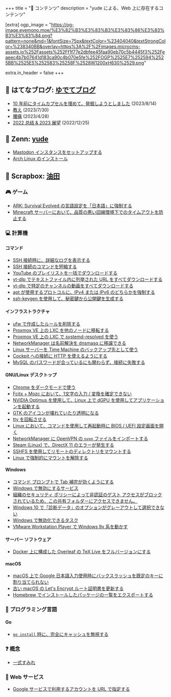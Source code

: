 +++
title = "📓 コンテンツ"
description = "yude による、Web 上に存在するコンテンツ"

[extra]
ogp_image = "https://og-image.eyemono.moe/%E3%82%B3%E3%83%B3%E3%83%86%E3%83%B3%E3%83%84.png?pattern=none&md=1&fontSize=75px&textColor=%23404040&textStrongColor=%238340BB&overlay=https%3A%2F%2Fimages.microcms-assets.io%252Fassets%252Ff1f77e2dbfee45faa90eb70c5b4445f3%252Feaeec4b7b07641d183ca90c4b070e5fe%252FOGP%2525E7%252594%2525BB%2525E5%252583%25258F%2528W1200xH630%2529.png"

extra.in_header = false
+++

## 📒 はてなブログ: [ゆでてブログ](https://yudejp.hatenablog.jp)

- [10 年前にタイムカプセルを埋めて、発掘しようとしました](https://yudejp.hatenablog.jp/entry/2023/08/14/213246) (2023/8/14)
- [教え](https://yudejp.hatenablog.jp/entry/2023/07/30/164110) (2023/7/30)
- [腰痛](https://yudejp.hatenablog.jp/entry/2023/04/28/223323) (2023/4/28)
- [2022 总结 & 2023 展望](https://yudejp.hatenablog.jp/entry/2023/09/19/143612) (2022/12/25)

## 🔧 Zenn: [yude](https://zenn.dev/yude)

- [Mastodon インスタンスをセットアップする](https://zenn.dev/yude/articles/installing-mastodon)
- [Arch Linux のインストール](https://zenn.dev/yude/articles/installing-arch-linux)

## 🌿 Scrapbox: [油田](https://scrapbox.io/yude)

### 🎮 ゲーム

- [ARK: Survival Evolved の言語設定を「日本語」に強制する](https://scrapbox.io/yude/ARK:_Survival_Evolved_%E8%A8%80%E8%AA%9E%E8%A8%AD%E5%AE%9A%E3%82%92%E6%97%A5%E6%9C%AC%E8%AA%9E%E3%81%AB%E5%BC%B7%E5%88%B6%E3%81%99%E3%82%8B)
- [Minecraft サーバーにおいて、品質の悪い回線環境下でのタイムアウトを防止する](https://scrapbox.io/yude/Minecraft_%E3%82%B5%E3%83%BC%E3%83%90%E3%83%BC%E3%81%AB%E3%81%8A%E3%81%84%E3%81%A6%E3%80%81%E5%93%81%E8%B3%AA%E3%81%AE%E6%82%AA%E3%81%84%E5%9B%9E%E7%B7%9A%E7%92%B0%E5%A2%83%E4%B8%8B%E3%81%A7%E3%81%AE%E3%82%BF%E3%82%A4%E3%83%A0%E3%82%A2%E3%82%A6%E3%83%88%E3%82%92%E9%98%B2%E6%AD%A2%E3%81%99%E3%82%8B)

### 💻 計算機

#### コマンド

- [SSH 接続時に、詳細なログを表示する](https://scrapbox.io/yude/SSH_%E6%8E%A5%E7%B6%9A%E6%99%82%E3%81%AE%E8%A9%B3%E7%B4%B0%E3%81%AA%E3%83%AD%E3%82%B0%E3%82%92%E9%96%B2%E8%A6%A7%E3%81%99%E3%82%8B)
- [SSH 接続のコマンドを短縮する](https://scrapbox.io/yude/SSH_%E6%8E%A5%E7%B6%9A%E3%81%AE%E3%82%B3%E3%83%9E%E3%83%B3%E3%83%89%E3%82%92%E7%9F%AD%E7%B8%AE%E3%81%99%E3%82%8B)
- [YouTube のプレイリストを一括でダウンロードする](https://scrapbox.io/yude/YouTube_%E3%81%AE%E3%83%97%E3%83%AC%E3%82%A4%E3%83%AA%E3%82%B9%E3%83%88%E3%82%92%E4%B8%80%E6%8B%AC%E3%81%A7%E3%83%80%E3%82%A6%E3%83%B3%E3%83%AD%E3%83%BC%E3%83%89%E3%81%99%E3%82%8B)
- [yt-dlp でテキストファイル内に列挙された URL をすべてダウンロードする](https://scrapbox.io/yude/yt-dlp_%E3%81%A7%E3%83%86%E3%82%AD%E3%82%B9%E3%83%88%E3%83%95%E3%82%A1%E3%82%A4%E3%83%AB%E5%86%85%E3%81%AB%E5%88%97%E6%8C%99%E3%81%95%E3%82%8C%E3%81%9F_URL_%E3%82%92%E3%81%99%E3%81%B9%E3%81%A6%E3%83%80%E3%82%A6%E3%83%B3%E3%83%AD%E3%83%BC%E3%83%89)
- [yt-dlp で特定のチャンネルの動画をすべてダウンロードする](https://scrapbox.io/yude/yt-dlp_%E3%81%A7%E7%89%B9%E5%AE%9A%E3%81%AE%E3%83%81%E3%83%A3%E3%83%B3%E3%83%8D%E3%83%AB%E3%81%AE%E5%8B%95%E7%94%BB%E3%82%92%E3%81%99%E3%81%B9%E3%81%A6%E3%83%80%E3%82%A6%E3%83%B3%E3%83%AD%E3%83%BC%E3%83%89%E3%81%99%E3%82%8B)
- [apt が使用するプロトコルに、IPv4 または IPv6 のどちらかを強制する](https://scrapbox.io/yude/Docker_%E4%B8%8A%E3%81%AB%E6%A7%8B%E6%88%90%E3%81%97%E3%81%9F_Overleaf_%E3%81%AE_TeX_Live_%E3%82%92%E3%83%95%E3%83%AB%E3%83%90%E3%83%BC%E3%82%B8%E3%83%A7%E3%83%B3%E3%81%AB%E3%81%99%E3%82%8B)
- [ssh-keygen を使用して、秘密鍵から公開鍵を生成する](https://scrapbox.io/yude/ssh-keygen_%E3%82%92%E4%BD%BF%E7%94%A8%E3%81%97%E3%81%A6%E3%80%81%E7%A7%98%E5%AF%86%E9%8D%B5%E3%81%8B%E3%82%89%E5%85%AC%E9%96%8B%E9%8D%B5%E3%82%92%E7%94%9F%E6%88%90%E3%81%99%E3%82%8B)

#### インフラストラクチャ

- [ufw で作成したルールを削除する](https://scrapbox.io/yude/ufw_%E3%81%A7%E4%BD%9C%E6%88%90%E3%81%97%E3%81%9F%E3%83%AB%E3%83%BC%E3%83%AB%E3%82%92%E5%89%8A%E9%99%A4%E3%81%99%E3%82%8B)
- [Proxmox VE 上の LXC を他のノードに移転する](https://scrapbox.io/yude/Proxmox_VE:_LXC_%E3%82%92%E4%BB%96%E3%81%AE%E3%82%B5%E3%83%BC%E3%83%90%E3%83%BC%E3%81%AB%E7%A7%BB%E5%8B%95%E3%81%99%E3%82%8B)
- [Proxmox VE 上の LXC で systemd-resolved を使う](https://scrapbox.io/yude/Proxmox_VE_%E4%B8%8A%E3%81%AE_LXC_%E3%81%A7_systemd-resolved_%E3%82%92%E4%BD%BF%E3%81%86)
- [NetworkManager は名前解決を dnsmasq に移譲できる](https://scrapbox.io/yude/NetworkManager_%E3%81%AF%E5%90%8D%E5%89%8D%E8%A7%A3%E6%B1%BA%E3%82%92_dnsmasq_%E3%81%AB%E7%A7%BB%E8%AD%B2%E3%81%A7%E3%81%8D%E3%82%8B)
- [Linux サーバーを Time Machine のバックアップ先として使う](https://scrapbox.io/yude/Linux_%E3%82%B5%E3%83%BC%E3%83%90%E3%83%BC%E3%82%92_Time_Machine_%E3%81%AE%E3%83%90%E3%83%83%E3%82%AF%E3%82%A2%E3%83%83%E3%83%97%E5%85%88%E3%81%A8%E3%81%97%E3%81%A6%E4%BD%BF%E3%81%86)
- [Cockpit への接続に HTTP を使えるようにする](https://scrapbox.io/yude/Cockpit_%E3%81%B8%E3%81%AE%E6%8E%A5%E7%B6%9A%E3%81%AB_HTTP_%E3%82%92%E4%BD%BF%E3%81%88%E3%82%8B%E3%82%88%E3%81%86%E3%81%AB%E3%81%99%E3%82%8B)
- [MySQL のパスワードが合っているにも関わらず、接続に失敗する](https://scrapbox.io/yude/MySQL_%E3%81%AE%E3%83%91%E3%82%B9%E3%83%AF%E3%83%BC%E3%83%89%E3%81%8C%E5%90%88%E3%81%A3%E3%81%A6%E3%81%84%E3%82%8B%E3%81%AB%E3%82%82%E9%96%A2%E3%82%8F%E3%82%89%E3%81%9A%E3%80%81%E6%8E%A5%E7%B6%9A%E3%81%AB%E5%A4%B1%E6%95%97%E3%81%99%E3%82%8B)

#### GNU/Linux デスクトップ

- [Chrome をダークモードで使う](https://scrapbox.io/yude/Chrome_%E3%82%92%E3%83%80%E3%83%BC%E3%82%AF%E3%83%A2%E3%83%BC%E3%83%89%E3%81%A7%E4%BD%BF%E3%81%86_(on_Linux,_Ubuntu_Desktop))
- [Fcitx + Mozc において、1文字の入力 / 変換を確定できない](https://scrapbox.io/yude/Fcitx_+_Mozc_%E3%81%AB%E3%81%8A%E3%81%84%E3%81%A6%E3%80%811%E6%96%87%E5%AD%97%E3%81%AE%E5%85%A5%E5%8A%9B_%2F_%E5%A4%89%E6%8F%9B%E3%82%92%E7%A2%BA%E5%AE%9A%E3%81%A7%E3%81%8D%E3%81%AA%E3%81%84)
- [NVIDIA Optimus を使用して、Linux 上で dGPU を使用してアプリケーションを起動する](https://scrapbox.io/yude/NVIDIA_Optimus_%E3%82%92%E4%BD%BF%E7%94%A8%E3%81%97%E3%81%A6%E3%80%81Linux_%E4%B8%8A%E3%81%A7_dGPU_%E3%82%92%E4%BD%BF%E7%94%A8%E3%81%97%E3%81%A6%E3%82%A2%E3%83%97%E3%83%AA%E3%82%B1%E3%83%BC%E3%82%B7%E3%83%A7%E3%83%B3%E3%82%92%E8%B5%B7%E5%8B%95%E3%81%99%E3%82%8B)
- [GTK のアイコンが壊れていたり透明になる](https://scrapbox.io/yude/GTK_%E3%81%AE%E3%82%A2%E3%82%A4%E3%82%B3%E3%83%B3%E3%81%8C%E5%A3%8A%E3%82%8C%E3%81%A6%E3%81%84%E3%81%9F%E3%82%8A%E9%80%8F%E6%98%8E%E3%81%AB%E3%81%AA%E3%82%8B)
- [tty を回転させる](https://scrapbox.io/yude/tty_%E3%82%92%E5%9B%9E%E8%BB%A2%E3%81%95%E3%81%9B%E3%82%8B)
- [Linux において、コマンドを使用して再起動時に BIOS / UEFI 設定画面を開く](https://scrapbox.io/yude/Linux_%E3%81%AB%E3%81%8A%E3%81%84%E3%81%A6%E3%80%81%E3%82%B3%E3%83%9E%E3%83%B3%E3%83%89%E3%82%92%E4%BD%BF%E7%94%A8%E3%81%97%E3%81%A6%E5%86%8D%E8%B5%B7%E5%8B%95%E6%99%82%E3%81%AB_BIOS_%2F_UEFI_%E8%A8%AD%E5%AE%9A%E7%94%BB%E9%9D%A2%E3%82%92%E9%96%8B%E3%81%8F)
- [NetworkManager に OpenVPN の `ovpn` ファイルをインポートする](https://scrapbox.io/yude/NetworkManager_%E3%81%AB_OpenVPN_%E3%81%AE_ovpn_%E3%83%95%E3%82%A1%E3%82%A4%E3%83%AB%E3%82%92%E3%82%A4%E3%83%B3%E3%83%9D%E3%83%BC%E3%83%88%E3%81%99%E3%82%8B)
- [Steam (Linux) で、DirectX 11 のエラーが発生する](https://scrapbox.io/yude/Steam_(Linux)_%E3%81%A7%E3%80%81DirectX_11_%E3%81%AE%E3%82%A8%E3%83%A9%E3%83%BC%E3%81%8C%E7%99%BA%E7%94%9F%E3%81%99%E3%82%8B)
- [SSHFS を使用してリモートのディレクトリをマウントする](https://scrapbox.io/yude/SSHFS_%E3%82%92%E4%BD%BF%E7%94%A8%E3%81%97%E3%81%A6%E3%83%AA%E3%83%A2%E3%83%BC%E3%83%88%E3%81%AE%E3%83%87%E3%82%A3%E3%83%AC%E3%82%AF%E3%83%88%E3%83%AA%E3%82%92%E3%83%9E%E3%82%A6%E3%83%B3%E3%83%88%E3%81%99%E3%82%8B)
- [Linux で強制的にマウントを解除する](https://scrapbox.io/yude/Linux_%E3%81%A7%E5%BC%B7%E5%88%B6%E7%9A%84%E3%81%AB%E3%83%9E%E3%82%A6%E3%83%B3%E3%83%88%E3%82%92%E8%A7%A3%E9%99%A4%E3%81%99%E3%82%8B)

#### Windows

- [コマンド プロンプトで Tab 補完が効くようにする](https://scrapbox.io/yude/%E3%82%B3%E3%83%9E%E3%83%B3%E3%83%89_%E3%83%97%E3%83%AD%E3%83%B3%E3%83%97%E3%83%88%E3%81%A7_Tab_%E8%A3%9C%E5%AE%8C%E3%81%8C%E5%8A%B9%E3%81%8F%E3%82%88%E3%81%86%E3%81%AB%E3%81%99%E3%82%8B)
- [Windows で無効にするサービス](https://scrapbox.io/yude/Windows_%E3%81%A7%E7%84%A1%E5%8A%B9%E3%81%AB%E3%81%99%E3%82%8B%E3%82%B5%E3%83%BC%E3%83%93%E3%82%B9)
- [組織のセキュリティ ポリシーによって非認証のゲスト アクセスがブロックされているため、この共有フォルダーにアクセスできません。](https://scrapbox.io/yude/%E7%B5%84%E7%B9%94%E3%81%AE%E3%82%BB%E3%82%AD%E3%83%A5%E3%83%AA%E3%83%86%E3%82%A3_%E3%83%9D%E3%83%AA%E3%82%B7%E3%83%BC%E3%81%AB%E3%82%88%E3%81%A3%E3%81%A6%E9%9D%9E%E8%AA%8D%E8%A8%BC%E3%81%AE%E3%82%B2%E3%82%B9%E3%83%88_%E3%82%A2%E3%82%AF%E3%82%BB%E3%82%B9%E3%81%8C%E3%83%96%E3%83%AD%E3%83%83%E3%82%AF%E3%81%95%E3%82%8C%E3%81%A6%E3%81%84%E3%82%8B%E3%81%9F%E3%82%81%E3%80%81%E3%81%93%E3%81%AE%E5%85%B1%E6%9C%89%E3%83%95%E3%82%A9%E3%83%AB%E3%83%80%E3%83%BC%E3%81%AB%E3%82%A2%E3%82%AF%E3%82%BB%E3%82%B9%E3%81%A7%E3%81%8D%E3%81%BE%E3%81%9B%E3%82%93%E3%80%82)
- [Windows 10 で「診断データ」のオプションがグレーアウトして選択できない](https://scrapbox.io/yude/Windows_10_%E3%81%A7%E3%80%8C%E8%A8%BA%E6%96%AD%E3%83%87%E3%83%BC%E3%82%BF%E3%80%8D%E3%81%AE%E3%82%AA%E3%83%97%E3%82%B7%E3%83%A7%E3%83%B3%E3%81%8C%E3%82%B0%E3%83%AC%E3%83%BC%E3%82%A2%E3%82%A6%E3%83%88%E3%81%97%E3%81%A6%E9%81%B8%E6%8A%9E%E3%81%A7%E3%81%8D%E3%81%AA%E3%81%84)
- [Windows で無効化できるタスク](https://scrapbox.io/yude/Windows_%E3%81%A7%E7%84%A1%E5%8A%B9%E5%8C%96%E3%81%A7%E3%81%8D%E3%82%8B%E3%82%BF%E3%82%B9%E3%82%AF)
- [VMware Workstation Player で Windows 9x 系を動かす](https://scrapbox.io/yude/VMware_Workstation_Player_%E3%81%A7_Windows_9x_%E7%B3%BB%E3%82%92%E5%8B%95%E3%81%8B%E3%81%99)

#### サーバー ソフトウェア

- [Docker 上に構成した Overleaf の TeX Live をフルバージョンにする](https://scrapbox.io/yude/Docker_%E4%B8%8A%E3%81%AB%E6%A7%8B%E6%88%90%E3%81%97%E3%81%9F_Overleaf_%E3%81%AE_TeX_Live_%E3%82%92%E3%83%95%E3%83%AB%E3%83%90%E3%83%BC%E3%82%B8%E3%83%A7%E3%83%B3%E3%81%AB%E3%81%99%E3%82%8B)

#### macOS

- [macOS 上で Google 日本語入力使用時にバックスラッシュを既定のキーに割り当てられない](https://scrapbox.io/yude/macOS_%E4%B8%8A%E3%81%A7_Google_%E6%97%A5%E6%9C%AC%E8%AA%9E%E5%85%A5%E5%8A%9B%E4%BD%BF%E7%94%A8%E6%99%82%E3%81%AB%E3%83%90%E3%83%83%E3%82%AF%E3%82%B9%E3%83%A9%E3%83%83%E3%82%B7%E3%83%A5%E3%82%92%E6%97%A2%E5%AE%9A%E3%81%AE%E3%82%AD%E3%83%BC%E3%81%AB%E5%89%B2%E3%82%8A%E5%BD%93%E3%81%A6%E3%82%89%E3%82%8C%E3%81%AA%E3%81%84)
- [古い macOS の Let's Encrypt ルート証明書を更新する](https://scrapbox.io/yude/%E5%8F%A4%E3%81%84_macOS_%E3%81%AE_Let's_Encrypt_%E3%83%AB%E3%83%BC%E3%83%88%E8%A8%BC%E6%98%8E%E6%9B%B8%E3%82%92%E6%9B%B4%E6%96%B0%E3%81%99%E3%82%8B)
- [Homebrew でインストールしたパッケージの一覧をエクスポートする](https://scrapbox.io/yude/Homebrew_%E3%81%A7%E3%82%A4%E3%83%B3%E3%82%B9%E3%83%88%E3%83%BC%E3%83%AB%E3%81%97%E3%81%9F%E3%83%91%E3%83%83%E3%82%B1%E3%83%BC%E3%82%B8%E3%81%AE%E4%B8%80%E8%A6%A7%E3%82%92%E3%82%A8%E3%82%AF%E3%82%B9%E3%83%9D%E3%83%BC%E3%83%88%E3%81%99%E3%82%8B)

### 🔡 プログラミング言語

#### Go

- [`go install` 時に、完全にキャッシュを無視する](https://scrapbox.io/yude/go_install_%E6%99%82%E3%81%AB%E3%80%81%E5%AE%8C%E5%85%A8%E3%81%AB%E3%82%AD%E3%83%A3%E3%83%83%E3%82%B7%E3%83%A5%E3%82%92%E7%84%A1%E8%A6%96%E3%81%99%E3%82%8B)

### ❓ 概念

- [一式すみれ](https://scrapbox.io/yude/%E4%B8%80%E5%BC%8F%E3%81%99%E3%81%BF%E3%82%8C)

### 🧮 Web サービス

- [Google サービスで利用するアカウントを URL で指定する](https://scrapbox.io/yude/Google_%E3%82%B5%E3%83%BC%E3%83%93%E3%82%B9%E3%81%A7%E5%88%A9%E7%94%A8%E3%81%99%E3%82%8B%E3%82%A2%E3%82%AB%E3%82%A6%E3%83%B3%E3%83%88%E3%82%92_URL_%E3%81%A7%E6%8C%87%E5%AE%9A%E3%81%99%E3%82%8B)
